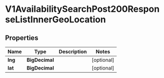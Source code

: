 

# V1AvailabilitySearchPost200ResponseListInnerGeoLocation


## Properties

| Name | Type | Description | Notes |
|------------ | ------------- | ------------- | -------------|
|**lng** | **BigDecimal** |  |  [optional] |
|**lat** | **BigDecimal** |  |  [optional] |



